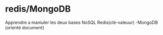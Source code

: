 # redis/MongoDB
Apprendre a maniuler les deux bases NoSQL Redis(clé-valeuur)
-MongoDB (orienté document)
